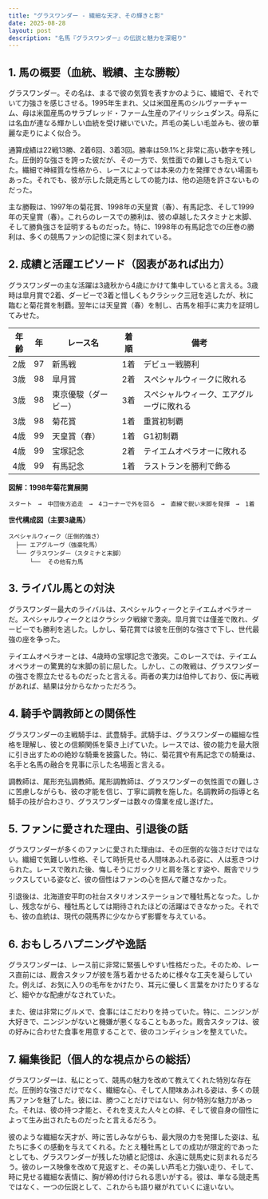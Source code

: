 ```yaml
---
title: "グラスワンダー - 繊細な天才、その輝きと影"
date: 2025-08-28
layout: post
description: "名馬『グラスワンダー』の伝説と魅力を深堀り"
---
```


## 1. 馬の概要（血統、戦績、主な勝鞍）

グラスワンダー。その名は、まるで彼の気質を表すかのように、繊細で、それでいて力強さを感じさせる。1995年生まれ、父は米国産馬のシルヴァーチャーム、母は米国産馬のサラブレッド・ファーム生産のアイリッシュダンス。母系には名血が連なる輝かしい血統を受け継いでいた。芦毛の美しい毛並みも、彼の華麗な走りによく似合う。

通算成績は22戦13勝、2着6回、3着3回。勝率は59.1%と非常に高い数字を残した。圧倒的な強さを誇った彼だが、その一方で、気性面での難しさも抱えていた。繊細で神経質な性格から、レースによっては本来の力を発揮できない場面もあった。それでも、彼が示した競走馬としての能力は、他の追随を許さないものだった。

主な勝鞍は、1997年の菊花賞、1998年の天皇賞（春）、有馬記念、そして1999年の天皇賞（春）。これらのレースでの勝利は、彼の卓越したスタミナと末脚、そして勝負強さを証明するものだった。特に、1998年の有馬記念での圧巻の勝利は、多くの競馬ファンの記憶に深く刻まれている。


## 2. 成績と活躍エピソード（図表があれば出力）

グラスワンダーの主な活躍は3歳秋から4歳にかけて集中していると言える。3歳時は皐月賞で2着、ダービーで3着と惜しくもクラシック三冠を逃したが、秋に臨むと菊花賞を制覇。翌年には天皇賞（春）を制し、古馬を相手に実力を証明してみせた。

| 年齢 | 年 | レース名          | 着順 | 備考                                      |
|-----|---|-----------------|-----|-------------------------------------------|
| 2歳  | 97 | 新馬戦            | 1着 | デビュー戦勝利                            |
| 3歳  | 98 | 皐月賞            | 2着 | スペシャルウィークに敗れる                |
| 3歳  | 98 | 東京優駿（ダービー）| 3着 | スペシャルウィーク、エアグルーヴに敗れる     |
| 3歳  | 98 | 菊花賞            | 1着 | 重賞初制覇                                |
| 4歳  | 99 | 天皇賞（春）      | 1着 | G1初制覇                                |
| 4歳  | 99 | 宝塚記念          | 2着 | テイエムオペラオーに敗れる                |
| 4歳  | 99 | 有馬記念          | 1着 | ラストランを勝利で飾る                   |


**図解：1998年菊花賞展開**

```
スタート　→　中団後方追走　→　4コーナーで外を回る　→　直線で鋭い末脚を発揮　→　1着
```

**世代構成図（主要3歳馬）**

```
スペシャルウィーク（圧倒的強さ）
  ├── エアグルーヴ（強豪牝馬）
  └── グラスワンダー（スタミナと末脚）
      └──  その他有力馬
```


## 3. ライバル馬との対決

グラスワンダー最大のライバルは、スペシャルウィークとテイエムオペラオーだ。スペシャルウィークとはクラシック戦線で激突。皐月賞では僅差で敗れ、ダービーでも勝利を逃した。しかし、菊花賞では彼を圧倒的な強さで下し、世代最強の座を争った。

テイエムオペラオーとは、4歳時の宝塚記念で激突。このレースでは、テイエムオペラオーの驚異的な末脚の前に屈した。しかし、この敗戦は、グラスワンダーの強さを際立たせるものだったと言える。両者の実力は伯仲しており、仮に再戦があれば、結果は分からなかっただろう。


## 4. 騎手や調教師との関係性

グラスワンダーの主戦騎手は、武豊騎手。武騎手は、グラスワンダーの繊細な性格を理解し、彼との信頼関係を築き上げていた。レースでは、彼の能力を最大限に引き出すための絶妙な騎乗を披露した。特に、菊花賞や有馬記念での騎乗は、名手と名馬の融合を見事に示した名場面と言える。

調教師は、尾形充弘調教師。尾形調教師は、グラスワンダーの気性面での難しさに苦慮しながらも、彼の才能を信じ、丁寧に調教を施した。名調教師の指導と名騎手の技が合わさり、グラスワンダーは数々の偉業を成し遂げた。


## 5. ファンに愛された理由、引退後の話

グラスワンダーが多くのファンに愛された理由は、その圧倒的な強さだけではない。繊細で気難しい性格、そして時折見せる人間味あふれる姿に、人は惹きつけられた。レースで敗れた後、悔しそうにガックリと肩を落とす姿や、厩舎でリラックスしている姿など、彼の個性はファンの心を掴んで離さなかった。

引退後は、北海道安平町の社台スタリオンステーションで種牡馬となった。しかし、残念ながら、種牡馬としては期待されたほどの活躍はできなかった。それでも、彼の血統は、現代の競馬界に少なからず影響を与えている。


## 6. おもしろハプニングや逸話

グラスワンダーは、レース前に非常に緊張しやすい性格だった。そのため、レース直前には、厩舎スタッフが彼を落ち着かせるために様々な工夫を凝らしていた。例えば、お気に入りの毛布をかけたり、耳元に優しく言葉をかけたりするなど、細やかな配慮がなされていた。

また、彼は非常にグルメで、食事にはこだわりを持っていた。特に、ニンジンが大好きで、ニンジンがないと機嫌が悪くなることもあった。厩舎スタッフは、彼の好みに合わせた食事を用意することで、彼のコンディションを整えていた。


## 7. 編集後記（個人的な視点からの総括）

グラスワンダーは、私にとって、競馬の魅力を改めて教えてくれた特別な存在だ。圧倒的な強さだけでなく、繊細な心、そして人間味あふれる姿は、多くの競馬ファンを魅了した。彼には、勝つことだけではない、何か特別な魅力があった。それは、彼の持つ才能と、それを支えた人々との絆、そして彼自身の個性によって生み出されたものだったと言えるだろう。

彼のような繊細な天才が、時に苦しみながらも、最大限の力を発揮した姿は、私たちに多くの感動を与えてくれる。たとえ種牡馬としての成功が限定的であったとしても、グラスワンダーが残した功績と記憶は、永遠に競馬史に刻まれるだろう。彼のレース映像を改めて見返すと、その美しい芦毛と力強い走り、そして、時に見せる繊細な表情に、胸が締め付けられる思いがする。彼は、単なる競走馬ではなく、一つの伝説として、これからも語り継がれていくに違いない。
